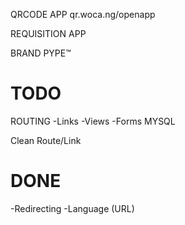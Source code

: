 QRCODE APP
qr.woca.ng/openapp

REQUISITION APP


BRAND
	PYPE™



TODO
==========================

ROUTING
	-Links
	-Views
	-Forms
MYSQL

Clean Route/Link


DONE
==========================
 -Redirecting
 -Language (URL)